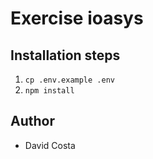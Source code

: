 # Exercise ioasys

## Installation steps

1. `cp .env.example .env`
2. `npm install`

## Author

- David Costa
